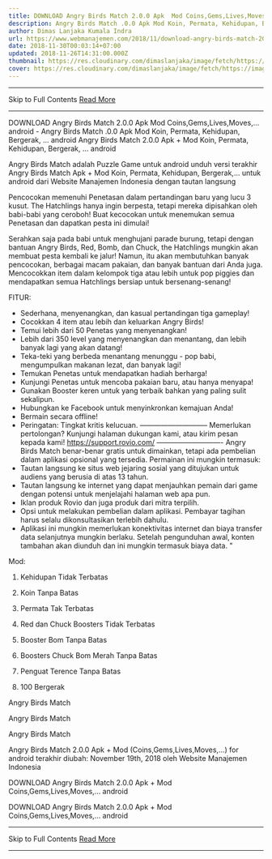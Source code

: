 ```yaml
---
title: DOWNLOAD Angry Birds Match 2.0.0 Apk  Mod Coins,Gems,Lives,Moves,... android
description: Angry Birds Match .0.0 Apk Mod Koin, Permata, Kehidupan, Bergerak, ... android
author: Dimas Lanjaka Kumala Indra
url: https://www.webmanajemen.com/2018/11/download-angry-birds-match-200-apk-mod.html
date: 2018-11-30T00:03:14+07:00
updated: 2018-11-26T14:31:00.000Z
thumbnail: https://res.cloudinary.com/dimaslanjaka/image/fetch/https://image.revdl.com/2017/angry-birds-match-1.png
cover: https://res.cloudinary.com/dimaslanjaka/image/fetch/https://image.revdl.com/2017/angry-birds-match-1.png
---
```


<hr/> Skip to Full Contents <a href="https://www.webmanajemen.com/2018/11/download-angry-birds-match-200-apk-mod.html" rel="follow" class="button" id="read-more">Read More</a> <hr/> DOWNLOAD Angry Birds Match 2.0.0 Apk  Mod Coins,Gems,Lives,Moves,... android - Angry Birds Match .0.0 Apk Mod Koin, Permata, Kehidupan, Bergerak, ... android Angry Birds Match 2.0.0 Apk + Mod Koin, Permata, Kehidupan, Bergerak, ... android 
  
  
  
  Angry Birds Match adalah Puzzle Game untuk android 
 unduh versi terakhir Angry Birds Match Apk + Mod Koin, Permata, Kehidupan, Bergerak,… untuk android dari Website Manajemen Indonesia dengan tautan langsung 
  
  Pencocokan memenuhi Penetasan dalam pertandingan baru yang lucu 3 kusut.  The Hatchlings hanya ingin berpesta, tetapi mereka dipisahkan oleh babi-babi yang ceroboh!  Buat kecocokan untuk menemukan semua Penetasan dan dapatkan pesta ini dimulai! 
  
  Serahkan saja pada babi untuk menghujani parade burung, tetapi dengan bantuan Angry Birds, Red, Bomb, dan Chuck, the Hatchlings mungkin akan membuat pesta kembali ke jalur!  Namun, itu akan membutuhkan banyak pencocokan, berbagai macam pakaian, dan banyak bantuan dari Anda juga.  Mencocokkan item dalam kelompok tiga atau lebih untuk pop piggies dan mendapatkan semua Hatchlings bersiap untuk bersenang-senang! 
  
  FITUR: 
 - Sederhana, menyenangkan, dan kasual pertandingan tiga gameplay! 
 - Cocokkan 4 item atau lebih dan keluarkan Angry Birds! 
 - Temui lebih dari 50 Penetas yang menyenangkan! 
 - Lebih dari 350 level yang menyenangkan dan menantang, dan lebih banyak lagi yang akan datang! 
 - Teka-teki yang berbeda menantang menunggu - pop babi, mengumpulkan makanan lezat, dan banyak lagi! 
 - Temukan Penetas untuk mendapatkan hadiah berharga! 
 - Kunjungi Penetas untuk mencoba pakaian baru, atau hanya menyapa! 
 - Gunakan Booster keren untuk yang terbaik bahkan yang paling sulit sekalipun. 
 - Hubungkan ke Facebook untuk menyinkronkan kemajuan Anda! 
 - Bermain secara offline! 
 - Peringatan: Tingkat kritis kelucuan. 
 —————————– 
 Memerlukan pertolongan?  Kunjungi halaman dukungan kami, atau kirim pesan kepada kami!  https://support.rovio.com/ 
 —————————- 
 Angry Birds Match benar-benar gratis untuk dimainkan, tetapi ada pembelian dalam aplikasi opsional yang tersedia. 
 Permainan ini mungkin termasuk: 
 - Tautan langsung ke situs web jejaring sosial yang ditujukan untuk audiens yang berusia di atas 13 tahun. 
 - Tautan langsung ke internet yang dapat menjauhkan pemain dari game dengan potensi untuk menjelajahi halaman web apa pun. 
 - Iklan produk Rovio dan juga produk dari mitra terpilih. 
 - Opsi untuk melakukan pembelian dalam aplikasi.  Pembayar tagihan harus selalu dikonsultasikan terlebih dahulu. 
 - Aplikasi ini mungkin memerlukan konektivitas internet dan biaya transfer data selanjutnya mungkin berlaku.  Setelah pengunduhan awal, konten tambahan akan diunduh dan ini mungkin termasuk biaya data. " 
  
  Mod: 
  
  
  1. Kehidupan Tidak Terbatas 
  
  2. Koin Tanpa Batas 
  
  3. Permata Tak Terbatas 
  
  4. Red dan Chuck Boosters Tidak Terbatas 
  
  5. Booster Bom Tanpa Batas 
  
  6. Boosters Chuck Bom Merah Tanpa Batas 
  
  7. Penguat Terence Tanpa Batas 
  
  8. 100 Bergerak 
  
  
  
    
  Angry Birds Match 
  
  
    
  Angry Birds Match 
  
  
    
  Angry Birds Match 
  
  
  Angry Birds Match 2.0.0 Apk + Mod (Coins,Gems,Lives,Moves,…) for android terakhir diubah: November 19th, 2018 oleh Website Manajemen Indonesia 
  
  
  
DOWNLOAD Angry Birds Match 2.0.0 Apk + Mod Coins,Gems,Lives,Moves,... android
  
 DOWNLOAD Angry Birds Match 2.0.0 Apk + Mod Coins,Gems,Lives,Moves,... android <hr/> Skip to Full Contents <a href="https://www.webmanajemen.com/2018/11/download-angry-birds-match-200-apk-mod.html" rel="follow" class="button" id="read-more">Read More</a> <hr/>